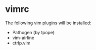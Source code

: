 vimrc
=====

The following vim plugins will be installed:
   * Pathogen (by tpope)
   * vim-airline
   * ctrlp.vim

